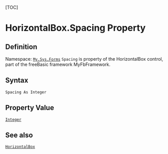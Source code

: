 [TOC]
# HorizontalBox.Spacing Property

## Definition
Namespace: [`My.Sys.Forms`](My.Sys.Forms.md)
`Spacing` is property of the HorizontalBox control, part of the freeBasic framework MyFbFramework.
## Syntax
```freeBasic
Spacing As Integer
```
## Property Value
[`Integer`]("https://www.freebasic.net/wiki/KeyPgInteger")
## See also
[`HorizontalBox`](HorizontalBox.md)
